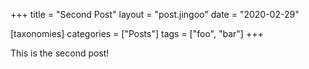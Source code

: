 +++
title = "Second Post"
layout = "post.jingoo"
date = "2020-02-29"

[taxonomies]
categories = ["Posts"]
tags = ["foo", "bar"]
+++

This is the second post!
